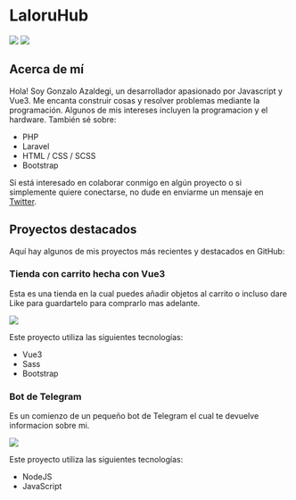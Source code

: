 # LaloruHub

[![](https://img.shields.io/github/followers/laloruhub.svg?style=flat-square)](https://github.com/LaloruHub)
[![](https://img.shields.io/github/last-commit/laloruhub/vue3-personal-shop.svg?style=flat-square)](https://github.com/laloruhub/vue3-personal-shop)

## Acerca de mí

Hola! Soy Gonzalo Azaldegi, un desarrollador apasionado por Javascript y Vue3. Me encanta construir cosas y resolver problemas mediante la programación. Algunos de mis intereses incluyen la programacion y el hardware.
También sé sobre:
 - PHP
 - Laravel
 - HTML / CSS / SCSS
 - Bootstrap

Si está interesado en colaborar conmigo en algún proyecto o si simplemente quiere conectarse, no dude en enviarme un mensaje en [Twitter](https://twitter.com/g_azaldegi).

## Proyectos destacados

Aquí hay algunos de mis proyectos más recientes y destacados en GitHub: 

### Tienda con carrito hecha con Vue3
Esta es una tienda en la cual puedes añadir objetos al carrito o incluso dare Like para guardartelo para comprarlo mas adelante.

[![](https://img.shields.io/github/last-commit/laloruhub/vue3-personal-shop.svg?style=flat-square)](https://github.com/laloruhub/vue3-personal-shop)

Este proyecto utiliza las siguientes tecnologías:
- Vue3
- Sass
- Bootstrap

### Bot de Telegram
Es un comienzo de un pequeño bot de Telegram el cual te devuelve informacion sobre mi.

[![](https://img.shields.io/github/last-commit/laloruhub/node-bot-telegram.svg?style=flat-square)](https://github.com/laloruhub/node-bot-telegram)

Este proyecto utiliza las siguientes tecnologías:
- NodeJS
- JavaScript
